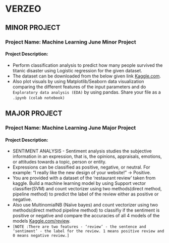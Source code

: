 # VERZEO

## MINOR PROJECT
### Project Name: Machine Learning June Minor Project
#### Project Description:
- Perform classification analysis to predict how many people survived the titanic disaster using Logistic regression for the given dataset. 
- The dataset can be downloaded from the below given link [Kaggle.com](https://www.kaggle.com/competitions/titanic/data?select=train.csv).
- Also plot visuals by using Matplotlib/Seaborn data visualization comparing the different features of the input parameters and do `Exploratory data analysis (EDA)` by using pandas. 
Share your file as a  `.ipynb (colab notebook)`

## MAJOR PROJECT
### Project Name: Machine Learning June Major Project
#### Project Description:
- SENTIMENT ANALYSIS - Sentiment analysis studies the subjective information in an expression, that is, the opinions, appraisals, emotions, or attitudes towards a topic, person or entity. 
- Expressions can be classified as positive, negative, or neutral. For example: “I really like
the new design of your website!” → Positive.
- You are provided with a dataset of the ‘restaurant review’ taken from kaggle. Build a machine learning model by using Support vector classifier(SVM) and count vectorizer using two methods(direct method, pipeline method) to predict the label of the review either as positive or negative.
- Also use MultinomialNB (Naïve bayes) and count vectorizer using two methods(direct method pipeline method) to classifiy if the sentiment is positive or negative and compare the accuracies of all 4 models of the models
[Kaggle.com/review](https://www.kaggle.com/d4rklucif3r/restaurant-reviews).
 -  `[NOTE :There are two features - ‘review’ - the sentence and ‘sentiment’ - the label for the
review. 1 means positive review and 0 means negative review.]`
